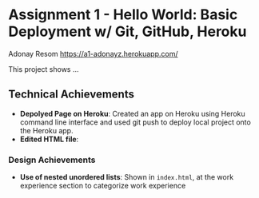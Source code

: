 Assignment 1 - Hello World: Basic Deployment w/ Git, GitHub, Heroku  
===

Adonay Resom 
https://a1-adonayz.herokuapp.com/

This project shows ...

## Technical Achievements
- **Depolyed Page on Heroku**: Created an app on Heroku using Heroku command line interface and used git push to deploy local project onto the Heroku app.
- **Edited HTML file**:

### Design Achievements
- **Use of nested unordered lists**: Shown in `index.html`, at the work experience section to categorize work experience



